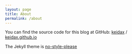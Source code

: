 ```yaml
---
layout: page
title: About
permalink: /about
---
```


You can find the source code for this blog at GitHub:
[keidax][keidax-organization] /
[keidax.github.io](https://github.com/keidax/keidax.github.io/)

The Jekyll theme is [no-style-please](https://github.com/riggraz/no-style-please/)


[keidax-organization]: https://github.com/keidax
